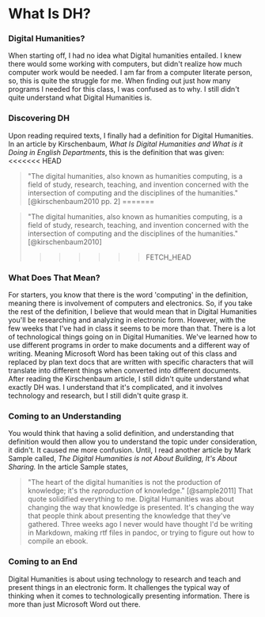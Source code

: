 # What Is DH?
 
### Digital Humanities?
 
When starting off, I had no idea what Digital humanities entailed. I knew there would
some working with computers, but didn't realize how much computer work would be needed.
I am far from a computer literate person, so, this is quite the struggle for me. When
finding out just how many programs I needed for this class, I was confused as to why.
I still didn't quite understand what Digital Humanities is. 
 
### Discovering DH
 
Upon reading required texts, I finally had a definition for Digital Humanities. In an article by Kirschenbaum, *What Is Digital Humanities and What is it Doing in
English Departments*, this is the definition that was given:
<<<<<<< HEAD
> "The digital humanities, also known as humanities computing, is a field of study, research, teaching, and invention concerned with the intersection of computing and the disciplines of the humanities." [@kirschenbaum2010 pp. 2]
=======
 
 > "The digital humanities, also known as humanities computing, is a field of study, research, teaching, and invention concerned with the intersection of computing and the disciplines of the humanities." [@kirschenbaum2010]
>>>>>>> FETCH_HEAD

### What Does That Mean?

For starters, you know that there is the word 'computing' in the definition, meaning 
there is involvement of computers and electronics. So, if you take the rest of the 
definition, I believe that would mean that in Digital Humanities you'll be researching 
and analyzing in electronic form. However, with the few weeks that I've had in class it 
seems to be more than that. There is a lot of technological things going on in Digital
Humanities. We've learned how to use different programs in order to make documents and
a different way of writing. Meaning Microsoft Word has been taking out of this class 
and replaced by plan text docs that are written with specific characters that will 
translate into different things when converted into different documents. After reading 
the Kirschenbaum article, I still didn't quite understand what exactly DH was. I 
understand that it's complicated, and it involves technology and research, but I still
didn't quite grasp it. 

### Coming to an Understanding

You would think that having a solid definition, and understanding that definition would
then allow you to understand the topic under consideration, it didn't. It caused me
more confusion. Until, I read another article by Mark Sample called, *The Digital 
Humanities is not About Building, It's About Sharing.* In the article Sample states, 
>"The heart of the digital humanities is not the production of knowledge; it's the *reproduction* of knowledge." [@sample2011]
That quote solidified everything to me. Digital Humanities was about changing the way 
that knowledge is presented. It's changing the way that people think about presenting 
the knowledge that they've gathered. Three weeks ago I never would have thought I'd be 
writing in Markdown, making rtf files in pandoc, or trying to figure out how to compile
an ebook. 

### Coming to an End

Digital Humanities is about using technology to research and teach and present things 
in an electronic form. It challenges the typical way of thinking when it comes to 
technologically presenting information. There is more than just Microsoft Word out
there.